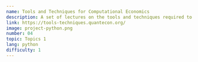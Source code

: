```yaml
---
name: Tools and Techniques for Computational Economics
description: A set of lectures on the tools and techniques required to study computational economics.
link: https://tools-techniques.quantecon.org/
image: project-python.png
number: 04
topic: Topics 1
lang: python
difficulty: 1
---
```

